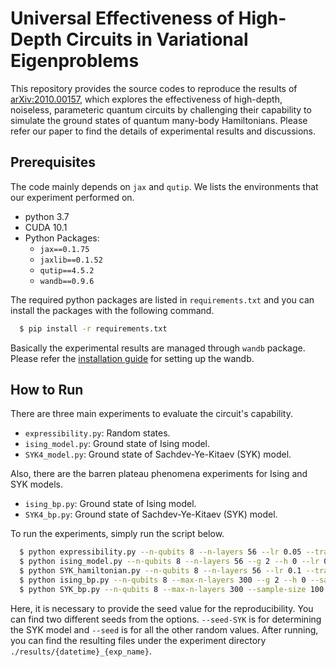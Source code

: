 # Universal Effectiveness of High-Depth Circuits in Variational Eigenproblems

This repository provides the source codes to reproduce the results of [arXiv:2010.00157](https://arxiv.org/abs/2010.00157),
which explores the effectiveness of high-depth, noiseless, parameteric quantum circuits by challenging their capability 
to simulate the ground states of quantum many-body Hamiltonians.
Please refer our paper to find the details of experimental results and discussions. 


## Prerequisites

The code mainly depends on `jax` and `qutip`. 
We lists the environments that our experiment performed on.
 - python 3.7
 - CUDA 10.1
 - Python Packages:
   + `jax==0.1.75`
   + `jaxlib==0.1.52`
   + `qutip==4.5.2`
   + `wandb==0.9.6`
   
The required python packages are listed in `requirements.txt` and you can install the packages with the following command.
```bash
  $ pip install -r requirements.txt
``` 

Basically the experimental results are managed through `wandb` package.
Please refer the [installation guide](https://docs.wandb.ai/quickstart) for setting up the wandb. 


## How to Run

There are three main experiments to evaluate the circuit's capability.
  - `expressibility.py`: Random states.
  - `ising_model.py`: Ground state of Ising model.
  - `SYK4_model.py`: Ground state of Sachdev-Ye-Kitaev (SYK) model.

Also, there are the barren plateau phenomena experiments for Ising and SYK models.
  - `ising_bp.py`: Ground state of Ising model.
  - `SYK4_bp.py`: Ground state of Sachdev-Ye-Kitaev (SYK) model.

To run the experiments, simply run the script below.  
```bash
  $ python expressibility.py --n-qubits 8 --n-layers 56 --lr 0.05 --train-steps 1000 --seed 1
  $ python ising_model.py --n-qubits 8 --n-layers 56 --g 2 --h 0 --lr 0.01 --train-steps 1000 --seed 1
  $ python SYK_hamiltonian.py --n-qubits 8 --n-layers 56 --lr 0.1 --train-steps 3000 --seed 1 --seed-SYK 1
  $ python ising_bp.py --n-qubits 8 --max-n-layers 300 --g 2 --h 0 --sample-size 1000 --seed 1
  $ python SYK_bp.py --n-qubits 8 --max-n-layers 300 --sample-size 100 --seed 1 --seed-SYK 1
```
Here, it is necessary to provide the seed value for the reproducibility.
You can find two different seeds from the options. 
`--seed-SYK` is for determining the SYK model and `--seed` is for all the other random values. 
After running, you can find the resulting files under the experiment directory `./results/{datetime}_{exp_name}`.
